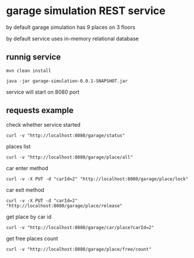 # garage simulation REST service

by default garage simulation has 9 places on 3 floors

by default service uses in-memory relational database

## runnig service

```Shell
mvn clean install

java -jar garage-simulation-0.0.1-SNAPSHOT.jar
```
service will start on 8080 port

## requests example

check whether service started 
```Shell
curl -v "http://localhost:8080/garage/status"
```

places list
```Shell
curl -v "http://localhost:8080/garage/place/all"
```

car enter method
```Shell
curl -v -X PUT -d "carId=2" "http://localhost:8080/garage/place/lock"
```

car exit method
```Shell
curl -v -X PUT -d "carId=2" "http://localhost:8080/garage/place/release"
```

get place by car id
```Shell
curl -v "http://localhost:8080/garage/car/place?carId=2"
```

get free places count
```Shell
curl -v "http://localhost:8080/garage/place/free/count"
```
